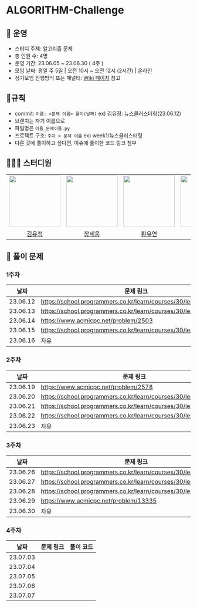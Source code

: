 # ALGORITHM-Challenge
## 👋 운영
- 스터디 주제: 알고리즘 문제
- 총 인원 수: 4명
- 운영 기간: 23.06.05 ~ 23.06.30 ( 4주 )
- 모임 날짜: 평일 주 5일 | 오전 10시 ~ 오전 12시 (2시간) | 온라인
- 정기모임 진행방식 또는 패널티: [Wiki 페이지](https://github.com/CS-Challenge/ALGORITHM-Challenge/wiki/%EA%B7%9C%EC%B9%99) 참고

## 📍규칙
* commit: `이름: <문제 이름> 풀이(날짜)` ex) 김유정: 뉴스클러스터링(23.06.12)
* 브랜치는 자기 이름으로
* 파일명은 `이름_문제이름.py`
* 프로젝트 구조: `주차 > 문제 이름` ex) week1/뉴스클러스터링
* 다른 곳에 풀이하고 싶다면, 이슈에 풀이한 코드 링크 첨부

## 👩🏻‍💻 스터디원
<table>
    <tr>
        <td height="140px" align="center"><img src="https://avatars.githubusercontent.com/yujung7768903" width="140px" /></td>
        <td height="140px" align="center"><img src="https://avatars.githubusercontent.com/ssosee" width="140px" /></td>
        <td height="140px" align="center"><img src="https://avatars.githubusercontent.com/yoooyeon" width="140px" /></td>
        <td height="140px" align="center"><img src="https://avatars.githubusercontent.com/YoonSuHyeon" width="140px" /></td>
    </tr>
    <tr>
        <td align="center">
          <a href="https://github.com/yujung7768903"> 김유정 </a>
        </td>
        <td align="center">
          <a href="https://github.com/ssosee"> 장세웅 </a>
        </td>
        <td align="center">
          <a href="https://github.com/yoooyeon"> 황유연 </a>
        </td>
        <td align="center">
          <a href="https://github.com/YoonSuHyeon"> 윤수현 </a>
        </td>
    </tr>
</table>

## 📑 풀이 문제

### 1주차
<!-- 문제 링크 셀 데이터 형식: [문제 풀이 플랫폼 | 문제 이름](문제 링크) -->

| 날짜   | 문제 링크                                       |
| ------ | -------------------------------------------- |
| 23.06.12 | https://school.programmers.co.kr/learn/courses/30/lessons/17677 |
| 23.06.13 | https://school.programmers.co.kr/learn/courses/30/lessons/72414 |
| 23.06.14 | https://www.acmicpc.net/problem/2503 |
| 23.06.15 | https://school.programmers.co.kr/learn/courses/30/lessons/86971# |
| 23.06.16 | 자유 |


### 2주차

| 날짜   | 문제 링크                                       |
| ------ | -------------------------------------------- |
| 23.06.19 | https://www.acmicpc.net/problem/2578 |
| 23.06.20 | https://school.programmers.co.kr/learn/courses/30/lessons/72413 |
| 23.06.21 | https://school.programmers.co.kr/learn/courses/30/lessons/1844 |
| 23.06.22 | https://school.programmers.co.kr/learn/courses/30/lessons/67258 |
| 23.06.23 | 자유 |


### 3주차

| 날짜   | 문제 링크                                       |
| ------ | -------------------------------------------- |
| 23.06.26 | https://school.programmers.co.kr/learn/courses/30/lessons/150365 |
| 23.06.27 | https://school.programmers.co.kr/learn/courses/30/lessons/68646 |
| 23.06.28 | https://school.programmers.co.kr/learn/courses/30/lessons/43163 |
| 23.06.29 | https://www.acmicpc.net/problem/13335 |
| 23.06.30 | 자유 |


### 4주차

| 날짜   | 문제 링크                                       | 풀이 코드 |
| ------ | -------------------------------------------- |--------|
| 23.07.03 |  ||
| 23.07.04 |  ||
| 23.07.05 |  ||
| 23.07.06 |  ||
| 23.07.07 |  ||
